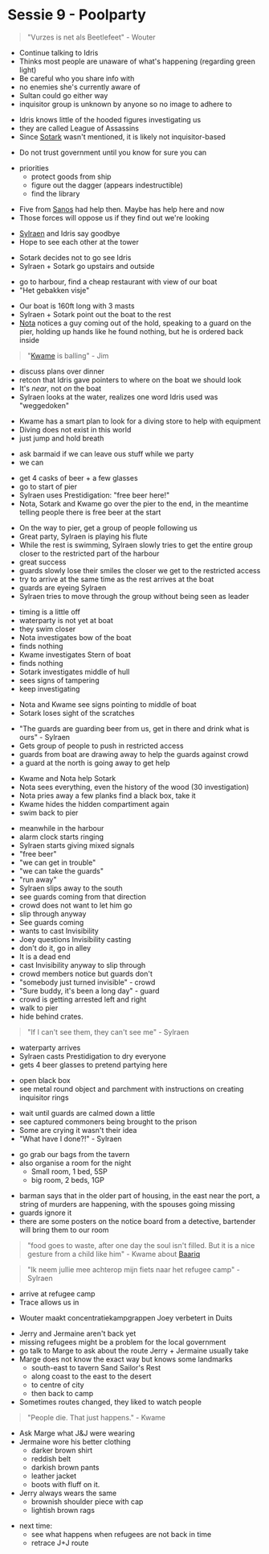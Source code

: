 # Sessie 9 - Poolparty

> "Vurzes is net als Beetlefeet" - Wouter

- Continue talking to Idris
- Thinks most people are unaware of what's happening (regarding green light)
- Be careful who you share info with
- no enemies she's currently aware of
- Sultan could go either way
- inquisitor group is unknown by anyone so no image to adhere to

+ Idris knows little of the hooded figures investigating us
+ they are called League of Assassins
+ Since [Sotark](https://bookstack.hemels.me/books/Inquisitors/page/sotark) wasn't mentioned, it is likely not inquisitor-based

- Do not trust government until you know for sure you can

+ priorities
    - protect goods from ship
    - figure out the dagger (appears indestructible)
    - find the library

- Five from [Sanos](https://bookstack.hemels.me/books/Inquisitors/page/sanos) had help then. Maybe has help here and now
- Those forces will oppose us if they find out we're looking

+ [Sylraen](https://bookstack.hemels.me/books/Inquisitors/page/sylraen-morra) and Idris say goodbye
+ Hope to see each other at the tower

- Sotark decides not to go see Idris
- Sylraen + Sotark go upstairs and outside

+ go to harbour, find a cheap restaurant with view of our boat
+ "Het gebakken visje"

- Our boat is 160ft long with 3 masts
- Sylraen + Sotark point out the boat to the rest
- [Nota](https://bookstack.hemels.me/books/Inquisitors/page/nota-deef) notices a guy coming out of the hold, speaking to a guard on the pier, holding up hands like he found nothing, but he is ordered back inside

> "[Kwame](https://bookstack.hemels.me/books/Inquisitors/page/kwame) is balling" - Jim

- discuss plans over dinner
- retcon that Idris gave pointers to where on the boat we should look
- It's _near_, not _on_ the boat
- Sylraen looks at the water, realizes one word Idris used was "weggedoken"

+ Kwame has a smart plan to look for a diving store to help with equipment
+ Diving does not exist in this world
+ just jump and hold breath

- ask barmaid if we can leave ous stuff while we party
- we can

+ get 4 casks of beer + a few glasses
+ go to start of pier
+ Sylraen uses Prestidigation: "free beer here!"
+ Nota, Sotark and Kwame go over the pier to the end, in the meantime telling people there is free beer at the start

- On the way to pier, get a group of people following us
- Great party, Sylraen is playing his flute
- While the rest is swimming, Sylraen slowly tries to get the entire group closer to the restricted part of the harbour
- great success
- guards slowly lose their smiles the closer we get to the restricted access
- try to arrive at the same time as the rest arrives at the boat
- guards are eyeing Sylraen
- Sylraen tries to move through the group without being seen as leader

+ timing is a little off
+ waterparty is not yet at boat
+ they swim closer
+ Nota investigates bow of the boat
+ finds nothing
+ Kwame investigates Stern of boat
+ finds nothing
+ Sotark investigates middle of hull
+ sees signs of tampering
+ keep investigating

- Nota and Kwame see signs pointing to middle of boat
- Sotark loses sight of the scratches

+ "The guards are guarding beer from us, get in there and drink what is ours" - Sylraen
+ Gets group of people to push in restricted access
+ guards from boat are drawing away to help the guards against crowd
+ a guard at the north is going away to get help

- Kwame and Nota help Sotark
- Nota sees everything, even the history of the wood (30 investigation)
- Nota pries away a few planks find a black box, take it
- Kwame hides the hidden compartiment again
- swim back to pier

+ meanwhile in the harbour
+ alarm clock starts ringing
+ Sylraen starts giving mixed signals
+ "free beer"
+ "we can get in trouble"
+ "we can take the guards"
+ "run away"
+ Sylraen slips away to the south
+ see guards coming from that direction
+ crowd does not want to let him go
+ slip through anyway
+ See guards coming
+ wants to cast Invisibility
+ Joey questions Invisibility casting
+ don't do it, go in alley
+ It is a dead end
+ cast Invisibility anyway to slip through
+ crowd members notice but guards don't
+ "somebody just turned invisible" - crowd
+ "Sure buddy, it's been a long day" - guard
+ crowd is getting arrested left and right
+ walk to pier
+ hide behind crates.

> "If I can't see them, they can't see me" - Sylraen

- waterparty arrives
- Sylraen casts Prestidigation to dry everyone
- gets 4 beer glasses to pretend partying here

+ open black box
+ see metal round object and parchment with instructions on creating inquisitor rings

- wait until guards are calmed down a little
- see captured commoners being brought to the prison
- Some are crying it wasn't their idea
- "What have I done?!" - Sylraen

+ go grab our bags from the tavern
+ also organise a room for the night
    - Small room, 1 bed, 5SP
    - big room, 2 beds, 1GP

- barman says that in the older part of housing, in the east near the port, a string of murders are happening, with the spouses going missing
- guards ignore it
- there are some posters on the notice board from a detective, bartender will bring them to our room

> "food goes to waste, after one day the soul isn't filled. But it is a nice gesture from a child like him" - Kwame about [Baariq](https://bookstack.hemels.me/books/Inquisitors/page/baariq)

> "Ik neem jullie mee achterop mijn fiets naar het refugee camp" - Sylraen

- arrive at refugee camp
- Trace allows us in

+ Wouter maakt concentratiekampgrappen Joey verbetert in Duits

- Jerry and Jermaine aren't back yet
- missing refugees might be a problem for the local government
- go talk to Marge to ask about the route Jerry + Jermaine usually take
- Marge does not know the exact way but knows some landmarks
    - south-east to tavern Sand Sailor's Rest
    - along coast to the east to the desert
    - to centre of city
    - then back to camp
- Sometimes routes changed, they liked to watch people

> "People die. That just happens." - Kwame

- Ask Marge what J&J were wearing
- Jermaine wore his better clothing
    - darker brown shirt
    - reddish belt
    - darkish brown pants
    - leather jacket
    - boots with fluff on it.
- Jerry always wears the same
    - brownish shoulder piece with cap
    - lightish brown rags

+ next time:
    - see what happens when refugees are not back in time
    - retrace J+J route

